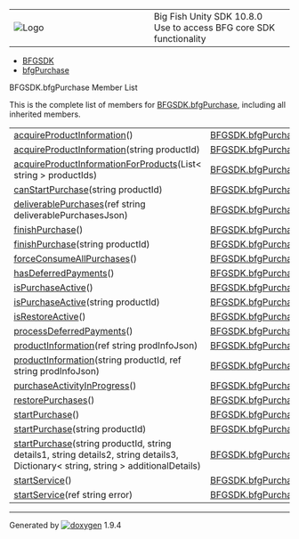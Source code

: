 <table>
<colgroup>
<col style="width: 50%" />
<col style="width: 50%" />
</colgroup>
<tbody>
<tr class="odd">
<td><img src="Icon-100.png" alt="Logo" /></td>
<td><div id="projectname">
Big Fish Unity SDK<span id="projectnumber"> 10.8.0</span>
</div>
<div id="projectbrief">
Use to access BFG core SDK functionality
</div></td>
</tr>
</tbody>
</table>

  - [BFGSDK](namespace_b_f_g_s_d_k.html)
  - [bfgPurchase](class_b_f_g_s_d_k_1_1bfg_purchase.html)

BFGSDK.bfgPurchase Member List

This is the complete list of members for
[BFGSDK.bfgPurchase](class_b_f_g_s_d_k_1_1bfg_purchase.html), including
all inherited members.

|                                                                                                                                                                                                                  |                                                              |              |
| ---------------------------------------------------------------------------------------------------------------------------------------------------------------------------------------------------------------- | ------------------------------------------------------------ | ------------ |
| [acquireProductInformation](class_b_f_g_s_d_k_1_1bfg_purchase.html#ab114803e56e3abe900d69f6a3bb5de57)()                                                                                                          | [BFGSDK.bfgPurchase](class_b_f_g_s_d_k_1_1bfg_purchase.html) | inlinestatic |
| [acquireProductInformation](class_b_f_g_s_d_k_1_1bfg_purchase.html#a4f55b608d810599a4c8e5654c551fc7e)(string productId)                                                                                          | [BFGSDK.bfgPurchase](class_b_f_g_s_d_k_1_1bfg_purchase.html) | inlinestatic |
| [acquireProductInformationForProducts](class_b_f_g_s_d_k_1_1bfg_purchase.html#a9fbd4cd1364eab5353ae9778294bfea7)(List\< string \> productIds)                                                                    | [BFGSDK.bfgPurchase](class_b_f_g_s_d_k_1_1bfg_purchase.html) | inlinestatic |
| [canStartPurchase](class_b_f_g_s_d_k_1_1bfg_purchase.html#ae1dfd480e81287dcea4d932d5e25578b)(string productId)                                                                                                   | [BFGSDK.bfgPurchase](class_b_f_g_s_d_k_1_1bfg_purchase.html) | inlinestatic |
| [deliverablePurchases](class_b_f_g_s_d_k_1_1bfg_purchase.html#a6c28ec62d1a4d79efe5d98bf473577f7)(ref string deliverablePurchasesJson)                                                                            | [BFGSDK.bfgPurchase](class_b_f_g_s_d_k_1_1bfg_purchase.html) | inlinestatic |
| [finishPurchase](class_b_f_g_s_d_k_1_1bfg_purchase.html#aef9304831f0756444aa7c762fe8eca58)()                                                                                                                     | [BFGSDK.bfgPurchase](class_b_f_g_s_d_k_1_1bfg_purchase.html) | inlinestatic |
| [finishPurchase](class_b_f_g_s_d_k_1_1bfg_purchase.html#a35d532582244a566cf243a8f94435b79)(string productId)                                                                                                     | [BFGSDK.bfgPurchase](class_b_f_g_s_d_k_1_1bfg_purchase.html) | inlinestatic |
| [forceConsumeAllPurchases](class_b_f_g_s_d_k_1_1bfg_purchase.html#a12f0b56b44baf43b2e8e3043d61dec20)()                                                                                                           | [BFGSDK.bfgPurchase](class_b_f_g_s_d_k_1_1bfg_purchase.html) | inlinestatic |
| [hasDeferredPayments](class_b_f_g_s_d_k_1_1bfg_purchase.html#ad02e90624cf3d8af5a3763f19c6247c9)()                                                                                                                | [BFGSDK.bfgPurchase](class_b_f_g_s_d_k_1_1bfg_purchase.html) | inlinestatic |
| [isPurchaseActive](class_b_f_g_s_d_k_1_1bfg_purchase.html#ad8a4e0d1e88baeded4e9aa30ad1931d6)()                                                                                                                   | [BFGSDK.bfgPurchase](class_b_f_g_s_d_k_1_1bfg_purchase.html) | inlinestatic |
| [isPurchaseActive](class_b_f_g_s_d_k_1_1bfg_purchase.html#a9e7dbe9a7ce14c44fd78dcd50a0ea233)(string productId)                                                                                                   | [BFGSDK.bfgPurchase](class_b_f_g_s_d_k_1_1bfg_purchase.html) | inlinestatic |
| [isRestoreActive](class_b_f_g_s_d_k_1_1bfg_purchase.html#a769489de61ac06a435addd5fc8d9b5c1)()                                                                                                                    | [BFGSDK.bfgPurchase](class_b_f_g_s_d_k_1_1bfg_purchase.html) | inlinestatic |
| [processDeferredPayments](class_b_f_g_s_d_k_1_1bfg_purchase.html#aec5bcf6f1be5b4eabc1dce4bc2eb1410)()                                                                                                            | [BFGSDK.bfgPurchase](class_b_f_g_s_d_k_1_1bfg_purchase.html) | inlinestatic |
| [productInformation](class_b_f_g_s_d_k_1_1bfg_purchase.html#a50d43c1b2bb94aaaed4b205f2c3f0462)(ref string prodInfoJson)                                                                                          | [BFGSDK.bfgPurchase](class_b_f_g_s_d_k_1_1bfg_purchase.html) | inlinestatic |
| [productInformation](class_b_f_g_s_d_k_1_1bfg_purchase.html#adf2ee8e1074b0c690418a73666b3d179)(string productId, ref string prodInfoJson)                                                                        | [BFGSDK.bfgPurchase](class_b_f_g_s_d_k_1_1bfg_purchase.html) | inlinestatic |
| [purchaseActivityInProgress](class_b_f_g_s_d_k_1_1bfg_purchase.html#a8cc33002d8a69075ce12179ec9220428)()                                                                                                         | [BFGSDK.bfgPurchase](class_b_f_g_s_d_k_1_1bfg_purchase.html) | inlinestatic |
| [restorePurchases](class_b_f_g_s_d_k_1_1bfg_purchase.html#abcd179fc0bc00c0a5410aa9594e0c4ea)()                                                                                                                   | [BFGSDK.bfgPurchase](class_b_f_g_s_d_k_1_1bfg_purchase.html) | inlinestatic |
| [startPurchase](class_b_f_g_s_d_k_1_1bfg_purchase.html#ac150b7297d5098b55e4ddefdad75a3a7)()                                                                                                                      | [BFGSDK.bfgPurchase](class_b_f_g_s_d_k_1_1bfg_purchase.html) | inlinestatic |
| [startPurchase](class_b_f_g_s_d_k_1_1bfg_purchase.html#a4159bfbc232d07eb7acff48a63a34adb)(string productId)                                                                                                      | [BFGSDK.bfgPurchase](class_b_f_g_s_d_k_1_1bfg_purchase.html) | inlinestatic |
| [startPurchase](class_b_f_g_s_d_k_1_1bfg_purchase.html#a11a5d9a66b93f427afff7e841f165804)(string productId, string details1, string details2, string details3, Dictionary\< string, string \> additionalDetails) | [BFGSDK.bfgPurchase](class_b_f_g_s_d_k_1_1bfg_purchase.html) | inlinestatic |
| [startService](class_b_f_g_s_d_k_1_1bfg_purchase.html#a542dc3c3294b02f6875e916b0b69963b)()                                                                                                                       | [BFGSDK.bfgPurchase](class_b_f_g_s_d_k_1_1bfg_purchase.html) | inlinestatic |
| [startService](class_b_f_g_s_d_k_1_1bfg_purchase.html#a7a0fe29dfc4de71fd7f07a7bdc8b0ee3)(ref string error)                                                                                                       | [BFGSDK.bfgPurchase](class_b_f_g_s_d_k_1_1bfg_purchase.html) | inlinestatic |

-----

Generated
by [![doxygen](doxygen.svg)](https://www.doxygen.org/index.html) 1.9.4
